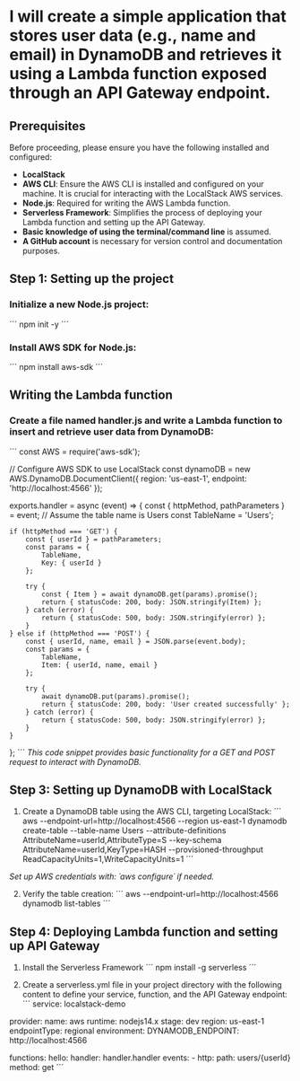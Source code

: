 # I will create a simple application that stores user data (e.g., name and email) in DynamoDB and retrieves it using a Lambda function exposed through an API Gateway endpoint.

## Prerequisites

Before proceeding, please ensure you have the following installed and configured:

- **LocalStack**
- **AWS CLI**: Ensure the AWS CLI is installed and configured on your machine. It is crucial for interacting with the LocalStack AWS services.
- **Node.js**: Required for writing the AWS Lambda function.
- **Serverless Framework**: Simplifies the process of deploying your Lambda function and setting up the API Gateway.
- **Basic knowledge of using the terminal/command line** is assumed.
- **A GitHub account** is necessary for version control and documentation purposes.

## Step 1: Setting up the project

### Initialize a new Node.js project:
´´´
npm init -y
´´´
### Install AWS SDK for Node.js:
´´´
npm install aws-sdk
´´´
## Writing the Lambda function

### Create a file named handler.js and write a Lambda function to insert and retrieve user data from DynamoDB:
´´´
const AWS = require('aws-sdk');

// Configure AWS SDK to use LocalStack
const dynamoDB = new AWS.DynamoDB.DocumentClient({
    region: 'us-east-1',
    endpoint: 'http://localhost:4566'
});

exports.handler = async (event) => {
    const { httpMethod, pathParameters } = event;
    // Assume the table name is Users
    const TableName = 'Users';

    if (httpMethod === 'GET') {
        const { userId } = pathParameters;
        const params = {
            TableName,
            Key: { userId }
        };

        try {
            const { Item } = await dynamoDB.get(params).promise();
            return { statusCode: 200, body: JSON.stringify(Item) };
        } catch (error) {
            return { statusCode: 500, body: JSON.stringify(error) };
        }
    } else if (httpMethod === 'POST') {
        const { userId, name, email } = JSON.parse(event.body);
        const params = {
            TableName,
            Item: { userId, name, email }
        };

        try {
            await dynamoDB.put(params).promise();
            return { statusCode: 200, body: 'User created successfully' };
        } catch (error) {
            return { statusCode: 500, body: JSON.stringify(error) };
        }
    }
};
´´´
_This code snippet provides basic functionality for a GET and POST request to interact with DynamoDB._

## Step 3: Setting up DynamoDB with LocalStack

1. Create a DynamoDB table using the AWS CLI, targeting LocalStack:
´´´
aws --endpoint-url=http://localhost:4566 --region us-east-1 dynamodb create-table --table-name Users --attribute-definitions AttributeName=userId,AttributeType=S --key-schema AttributeName=userId,KeyType=HASH --provisioned-throughput ReadCapacityUnits=1,WriteCapacityUnits=1
´´´

_Set up AWS credentials with: ´aws configure´ if needed._

2. Verify the table creation:
´´´
aws --endpoint-url=http://localhost:4566 dynamodb list-tables
´´´

## Step 4: Deploying Lambda function and setting up API Gateway

1. Install the Serverless Framework
´´´
npm install -g serverless
´´´

2. Create a serverless.yml file in your project directory with the following content to define your service, function, and the API Gateway endpoint:
´´´
service: localstack-demo

provider:
  name: aws
  runtime: nodejs14.x
  stage: dev
  region: us-east-1
  endpointType: regional
  environment:
    DYNAMODB_ENDPOINT: http://localhost:4566

functions:
  hello:
    handler: handler.handler
    events:
      - http:
          path: users/{userId}
          method: get
´´´


